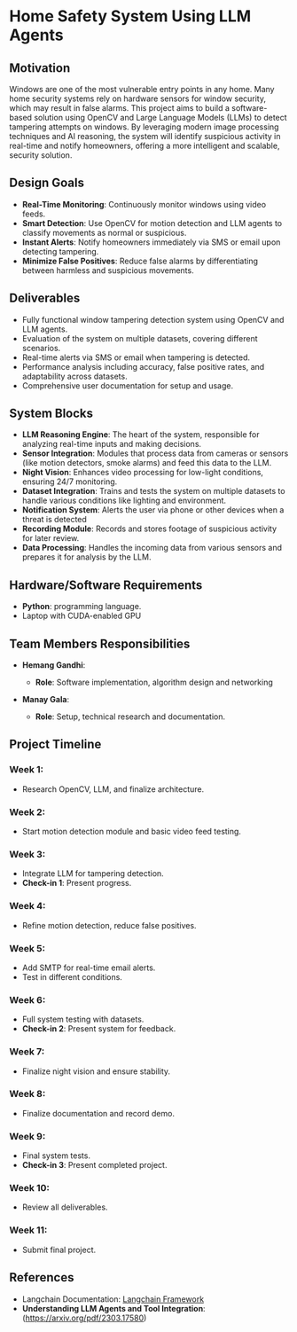# Home Safety System Using LLM Agents

## Motivation
Windows are one of the most vulnerable entry points in any home. Many home security systems rely on hardware sensors for window security, which may result in false alarms. This project aims to build a software-based solution using OpenCV and Large Language Models (LLMs) to detect tampering attempts on windows. By leveraging modern image processing techniques and AI reasoning, the system will identify suspicious activity in real-time and notify homeowners, offering a more intelligent and scalable, security solution.


## Design Goals
- **Real-Time Monitoring**: Continuously monitor windows using video feeds.
- **Smart Detection**: Use OpenCV for motion detection and LLM agents to classify movements as normal or suspicious.
- **Instant Alerts**: Notify homeowners immediately via SMS or email upon detecting tampering.
- **Minimize False Positives**: Reduce false alarms by differentiating between harmless and suspicious movements.

## Deliverables
- Fully functional window tampering detection system using OpenCV and LLM agents.
- Evaluation of the system on multiple datasets, covering different scenarios.
- Real-time alerts via SMS or email when tampering is detected.
- Performance analysis including accuracy, false positive rates, and adaptability across datasets.
- Comprehensive user documentation for setup and usage.

## System Blocks
- **LLM Reasoning Engine**: The heart of the system, responsible for analyzing real-time inputs and making decisions.
- **Sensor Integration**: Modules that process data from cameras or sensors (like motion detectors, smoke alarms) and feed this data to the LLM.
- **Night Vision**: Enhances video processing for low-light conditions, ensuring 24/7 monitoring.
- **Dataset Integration**: Trains and tests the system on multiple datasets to handle various conditions like lighting and environment.
- **Notification System**: Alerts the user via phone or other devices when a threat is detected
- **Recording Module**: Records and stores footage of suspicious activity for later review.
- **Data Processing**: Handles the incoming data from various sensors and prepares it for analysis by the LLM.

## Hardware/Software Requirements
- **Python**: programming language.
- Laptop with CUDA-enabled GPU

## Team Members Responsibilities
- **Hemang Gandhi**:
  - **Role**: Software implementation, algorithm design and networking
  
- **Manay Gala**:
  - **Role**: Setup, technical research and documentation.

## Project Timeline

### Week 1:
- Research OpenCV, LLM, and finalize architecture.

### Week 2:
- Start motion detection module and basic video feed testing.

### Week 3:
- Integrate LLM for tampering detection.
- **Check-in 1**: Present progress.

### Week 4:
- Refine motion detection, reduce false positives.

### Week 5:
- Add SMTP for real-time email alerts.
- Test in different conditions.

### Week 6:
- Full system testing with datasets.
- **Check-in 2**: Present system for feedback.

### Week 7:
- Finalize night vision and ensure stability.

### Week 8:
- Finalize documentation and record demo.

### Week 9:
- Final system tests.
- **Check-in 3**: Present completed project.

### Week 10:
- Review all deliverables.

### Week 11:
- Submit final project.

## References
- Langchain Documentation: [Langchain Framework](https://www.deeplearning.ai/short-courses/functions-tools-agents-langchain/)
- **Understanding LLM Agents and Tool Integration**: (https://arxiv.org/pdf/2303.17580)

